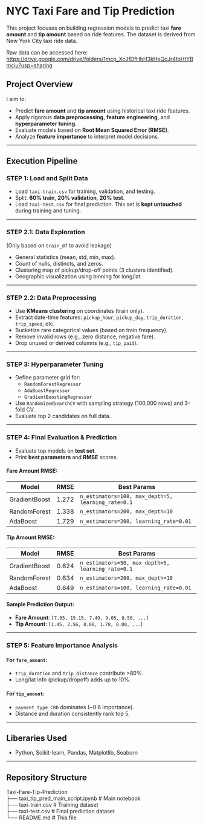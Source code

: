 # NYC Taxi Fare and Tip Prediction

This project focuses on building regression models to predict taxi **fare amount** and **tip amount** based on ride features. The dataset is derived from New York City taxi ride data.

Raw data can be accessed here:
https://drive.google.com/drive/folders/1mcp_XcJfDfHbH3kHeQcJr4IbHtYBmciu?usp=sharing

## Project Overview

I aim to:
- Predict **fare amount** and **tip amount** using historical taxi ride features.
- Apply rigorous **data preprocessing**, **feature engineering**, and **hyperparameter tuning**.
- Evaluate models based on **Root Mean Squared Error (RMSE)**.
- Analyze **feature importance** to interpret model decisions.

---

## Execution Pipeline

### STEP 1: Load and Split Data
- Load `taxi-train.csv` for training, validation, and testing.
- Split: **60% train**, **20% validation**, **20% test**.
- Load `taxi-test.csv` for final prediction. This set is **kept untouched** during training and tuning.

---

### STEP 2.1: Data Exploration
(Only based on `train_df` to avoid leakage)
- General statistics (mean, std, min, max).
- Count of nulls, distincts, and zeros.
- Clustering map of pickup/drop-off points (3 clusters identified).
- Geographic visualization using binning for long/lat.

---

### STEP 2.2: Data Preprocessing
- Use **KMeans clustering** on coordinates (train only).
- Extract date-time features: `pickup_hour`, `pickup_day`, `trip_duration`, `trip_speed`, etc.
- Bucketize rare categorical values (based on train frequency).
- Remove invalid rows (e.g., zero distance, negative fare).
- Drop unused or derived columns (e.g., `tip_paid`).

---

### STEP 3: Hyperparameter Tuning
- Define parameter grid for:
  - `RandomForestRegressor`
  - `AdaBoostRegressor`
  - `GradientBoostingRegressor`
- Use `RandomizedSearchCV` with sampling strategy (100,000 rows) and 3-fold CV.
- Evaluate top 2 candidates on full data.

---

### STEP 4: Final Evaluation & Prediction
- Evaluate top models on **test set**.
- Print **best parameters** and **RMSE** scores.

#### Fare Amount RMSE:
| Model             | RMSE  | Best Params |
|------------------|-------|-------------|
| GradientBoost    | 1.272 | `n_estimators=100, max_depth=5, learning_rate=0.1` |
| RandomForest     | 1.338 | `n_estimators=200, max_depth=10` |
| AdaBoost         | 1.729 | `n_estimators=200, learning_rate=0.01` |

#### Tip Amount RMSE:
| Model             | RMSE  | Best Params |
|------------------|-------|-------------|
| GradientBoost    | 0.624 | `n_estimators=50, max_depth=5, learning_rate=0.1` |
| RandomForest     | 0.634 | `n_estimators=200, max_depth=10` |
| AdaBoost         | 0.649 | `n_estimators=100, learning_rate=0.01` |

#### Sample Prediction Output:
- **Fare Amount**: `[7.05, 15.15, 7.49, 9.05, 8.50, ...]`
- **Tip Amount**: `[1.45, 2.56, 0.00, 1.78, 0.00, ...]`

---

### STEP 5: Feature Importance Analysis

#### For `fare_amount`:
- `trip_duration` and `trip_distance` contribute >80%.
- Long/lat info (pickup/dropoff) adds up to 10%.

#### For `tip_amount`:
- `payment_type_CRD` dominates (~0.6 importance).
- Distance and duration consistently rank top 5.

---

## Liberaries Used
- Python, Scikit-learn, Pandas, Matplotlib, Seaborn

---

## Repository Structure

Taxi-Fare-Tip-Prediction  
├── taxi_tip_pred_main_script.ipynb # Main notebook  
├── taxi-train.csv # Training dataset  
├── taxi-test.csv # Final prediction dataset  
└── README.md # This file  
